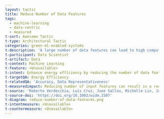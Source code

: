 ```yaml
---
layout: tactic
title: Reduce Number of Data Features
tags:
  - machine-learning
  - data-centric
  - measured
t-sort: Awesome Tactic
t-type: Architectural Tactic
categories: green-ml-enabled-systems
t-description: 'A large number of data features can lead to high computing power requirements for training and inference. Typi- cally, machine learning scenarios involve a huge number of features or variables that describe the input data. However, not all these features are necessary for the model to make accurate predictions. Therefore, reducing these data features can lead to improved energy efficiency while still maintaining accuracy. Reducing the number of input features can be achieved by selecting only a subset the available data features.'
t-participant: Data Scientist
t-artifact: Data
t-context: Machine Learning
t-feature: <Unavailable>
t-intent: Enhance energy efficiency by reducing the number of data features by choosing only a subset of all the available features
t-targetQA: Energy Efficiency
t-relatedQA: 'Accuracy, Data Representativeness'
t-measuredimpact: Reducing number of input features can result in a reduction of energy consumption while still maintaining accuracy.
t-source: 'Roberto Verdecchia, Luis Cruz, June Sallou, Michelle Lin, James Wickenden, and Estelle Hotellier. 2022. Data-Centric Green AI: An Exploratory Empirical Study. (2022). In 2022 International Conference on ICT for Sustainability (ICT4S). IEEE, 35–45'
t-source-doi: 'https://doi.org/10.1002/widm.1507'
t-diagram: reduce-number-of-data-features.png
t-intentmeasure: <Unavailable>
t-countermeasure: <Unavailable>
---
```


